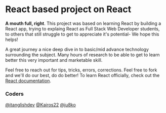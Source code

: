 # React based project on React

**A mouth full, right**.
This project was based on learning React by building a React app, trying to explaing React as Full Stack Web Developer students, to others that still struggle to get to appreciate it's potential- We hope this helps!

A great journey a nice deep dive in to basic/mid advance technology surrounding the subject. Many hours of research to be able to get to learn better this very important and marketable skill.

Feel free to reach out for tips, tricks, errors, corrections. Feel free to fork and we'll do our best, do do better!
To learn React officially, check out the [React documentation](https://reactjs.org/).



### Coders

[@itanglishdev](https://github.com/itanglishdev) [@Kairos22]() [@ju8ko](https://github.com/ju8ko)








[^1]: In ==no== way form or fashion this is a react.js ==official documentation== 😂 . Just a nice project to end the Front End part of our course at DCI.
